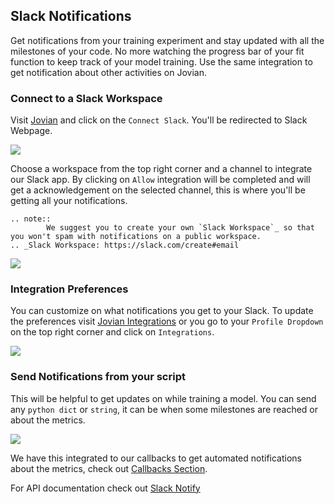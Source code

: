 ## Slack Notifications

Get notifications from your training experiment and stay updated with all the milestones of your code. No more watching the progress bar of your fit function to keep track of your model training.
Use the same integration to get notification about other activities on Jovian.

### Connect to a Slack Workspace

Visit [Jovian](https://jovian.ml?utm_source=docs) and click on the `Connect Slack`. You'll be redirected to Slack Webpage. 

<img src="https://i.imgur.com/9NTbh7v.png" class="screenshot">

Choose a workspace from the top right corner and a channel to integrate our Slack app. By clicking on `Allow` integration will be completed and will get a acknowledgement on the selected channel, this is where you'll be getting all your notifications.

```eval_rst
.. note::
        We suggest you to create your own `Slack Workspace`_ so that you won't spam with notifications on a public workspace.
.. _Slack Workspace: https://slack.com/create#email
```

<img src="https://imgur.com/SkK7FGC.png" class="screenshot">

### Integration Preferences 

You can customize on what notifications you get to your Slack. To update the preferences visit [Jovian Integrations](https://jovian.ml/settings/integrations?utm_source=docs) or you go to your `Profile Dropdown` on the top right corner and click on `Integrations`.

<img src="https://i.imgur.com/C2oZohS.png" class="screenshot">

### Send Notifications from your script

This will be helpful to get updates on while training a model. You can send any `python dict` or `string`, it can be when some milestones are reached or about the metrics.

<img src="https://imgur.com/IZYrKD0.png" class="screenshot">

We have this integrated to our callbacks to get automated notifications about the metrics, check out [Callbacks Section](../callbacks/keras).

For API documentation check out [Slack Notify](../jvn/notif)